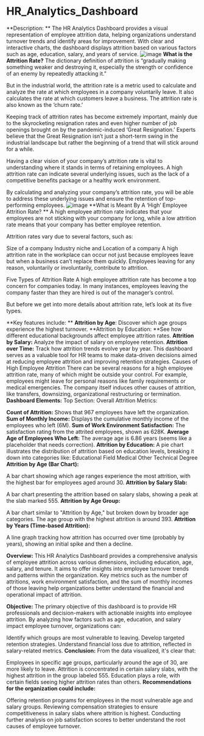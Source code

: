 # HR_Analytics_Dashboard
**Description:
**
The HR Analytics Dashboard provides a visual representation of employee attrition data, helping organizations understand turnover trends and identify areas for improvement. With clear and interactive charts, the dashboard displays attrition based on various factors such as age, education, salary, and years of service.
![image](https://github.com/user-attachments/assets/7bbef101-8dab-4332-9b58-ebc069d33c15)
**What is the Attrition Rate?**
The dictionary definition of attrition is “gradually making something weaker and destroying it, especially the strength or confidence of an enemy by repeatedly attacking it.”

But in the industrial world, the attrition rate is a metric used to calculate and analyze the rate at which employees in a company voluntarily leave. It also calculates the rate at which customers leave a business. The attrition rate is also known as the ‘churn rate.’

Keeping track of attrition rates has become extremely important, mainly due to the skyrocketing resignation rates and even higher number of job openings brought on by the pandemic-induced ‘Great Resignation.’ Experts believe that the Great Resignation isn’t just a short-term swing in the industrial landscape but rather the beginning of a trend that will stick around for a while. 

Having a clear vision of your company’s attrition rate is vital to understanding where it stands in terms of retaining employees. A high attrition rate can indicate several underlying issues, such as the lack of a competitive benefits package or a healthy work environment. 

By calculating and analyzing your company’s attrition rate, you will be able to address these underlying issues and ensure the retention of top-performing employees. 
![image](https://github.com/user-attachments/assets/0cc0cd30-22a5-4a76-bf00-6294791e9bc4)
**What is Meant By A ‘High’ Employee Attrition Rate?
**
A high employee attrition rate indicates that your employees are not sticking with your company for long, while a low attrition rate means that your company has better employee retention. 

Attrition rates vary due to several factors, such as:

Size of a company
Industry niche and
Location of a company
A high attrition rate in the workplace can occur not just because employees leave but when a business can’t replace them quickly. Employees leaving for any reason, voluntarily or involuntarily, contribute to attrition.

Five Types of Attrition Rate
A high employee attrition rate has become a top concern for companies today. In many instances, employees leaving the company faster than they are hired is out of the manager’s control.

But before we get into more details about attrition rate, let’s look at its five types.


**Key features include:
**
**Attrition by Age**: Discover which age groups experience the highest turnover.
**Attrition by Education: **See how different educational backgrounds affect employee attrition rates.
**Attrition by Salary:** Analyze the impact of salary on employee retention.
**Attrition over Time:** Track how attrition trends evolve year by year.
This dashboard serves as a valuable tool for HR teams to make data-driven decisions aimed at reducing employee attrition and improving retention strategies.
Causes of High Employee Attrition
There can be several reasons for a high employee attrition rate, many of which might be outside your control. For example, employees might leave for personal reasons like family requirements or medical emergencies. The company itself induces other causes of attrition, like transfers, downsizing, organizational restructuring or termination. 
**Dashboard Elements:**
Top Section: Overall Attrition Metrics:

**Count of Attrition:** Shows that 967 employees have left the organization.
**Sum of Monthly Income:** Displays the cumulative monthly income of the employees who left (6M).
**Sum of Work Environment Satisfaction:** The satisfaction rating from the attrited employees, shown as 628K.
**Average Age of Employees Who Left:** The average age is 6.86 years (seems like a placeholder that needs correction).
**Attrition by Education:**
A pie chart illustrates the distribution of attrition based on education levels, breaking it down into categories like:
Educational Field
Medical
Other
Technical Degree
**Attrition by Age (Bar Chart):**

A bar chart showing which age ranges experience the most attrition, with the highest bar for employees aged around 30.
**Attrition by Salary Slab:**

A bar chart presenting the attrition based on salary slabs, showing a peak at the slab marked 555.
**Attrition by Age Group:**

A bar chart similar to "Attrition by Age," but broken down by broader age categories. The age group with the highest attrition is around 393.
**Attrition by Years (Time-based Attrition):**

A line graph tracking how attrition has occurred over time (probably by years), showing an initial spike and then a decline.

**Overview:**
This HR Analytics Dashboard provides a comprehensive analysis of employee attrition across various dimensions, including education, age, salary, and tenure. It aims to offer insights into employee turnover trends and patterns within the organization. Key metrics such as the number of attritions, work environment satisfaction, and the sum of monthly incomes of those leaving help organizations better understand the financial and operational impact of attrition.

**Objective:**
The primary objective of this dashboard is to provide HR professionals and decision-makers with actionable insights into employee attrition. By analyzing how factors such as age, education, and salary impact employee turnover, organizations can:

Identify which groups are most vulnerable to leaving.
Develop targeted retention strategies.
Understand financial loss due to attrition, reflected in salary-related metrics.
**Conclusion:**
From the data visualized, it's clear that:

Employees in specific age groups, particularly around the age of 30, are more likely to leave.
Attrition is concentrated in certain salary slabs, with the highest attrition in the group labeled 555.
Education plays a role, with certain fields seeing higher attrition rates than others.
**Recommendations for the organization could include:**

Offering retention programs for employees in the most vulnerable age and salary groups.
Reviewing compensation strategies to ensure competitiveness in salary slabs where attrition is highest.
Conducting further analysis on job satisfaction scores to better understand the root causes of employee turnover.


